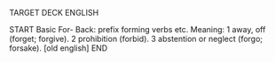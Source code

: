 TARGET DECK
ENGLISH

START
Basic
For-
Back: prefix forming verbs etc. Meaning: 1 away, off (forget; forgive). 2 prohibition (forbid). 3 abstention or neglect (forgo; forsake). [old english]
END
